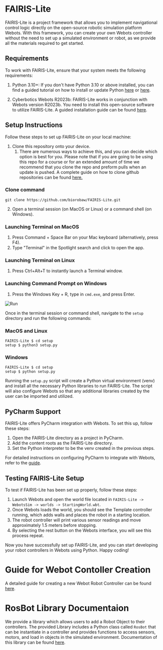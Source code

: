 # FAIRIS-Lite

FAIRIS-Lite is a project framework that allows you to implement navigational control logic directly on the open-source robotic simulation platform Webots. With this framework, you can create your own Webots controller without the need to set up a simulated environment or robot, as we provide all the materials required to get started.

## Requirements

To work with FAIRIS-Lite, ensure that your system meets the following requirements:

1. Python 3.10+: If you don't have Python 3.10 or above installed, you can find a guided tutorial on how to install or 
   update Python [here](https://realpython.com/installing-python/) or [here](https://www.pythoncentral.io/how-to-update-python/).

2. Cyberbotics Webots R2023b: FAIRIS-Lite works in conjunction with Webots version R2023b. You need to install this open-source software to utilize FAIRIS-Lite. A guided installation guide can be found [here](https://cyberbotics.com/doc/guide/installation-procedure).

## Setup Instructions

Follow these steps to set up FAIRIS-Lite on your local machine:

1. Clone this repository onto your device. 
   1. There are numerous ways to achieve this, and you can decide which option is best for you. Please note that if 
      you are going to be using this repo for a course or for an extended amount of time we recommend that you clone 
      the repo and preform pulls when an update is pushed. A complete guide on how to clone github repositories can 
      be found [here.](https://docs.github.com/en/repositories/creating-and-managing-repositories/cloning-a-repository)
### Clone command
   ```git clone https://github.com/biorobaw/FAIRIS-Lite.git```

2. Open a terminal session (on MacOS or Linux) or a command shell (on Windows).

### Launching Terminal on MacOS

1. Press Command + Space Bar on your Mac keyboard (alternatively, press F4).
2. Type "Terminal" in the Spotlight search and click to open the app.

### Launching Terminal on Linux

1. Press Ctrl+Alt+T to instantly launch a Terminal window.

### Launching Command Prompt on Windows

1. Press the Windows Key + R, type in `cmd.exe`, and press Enter.

![Run](https://www.majorgeeks.com/content/file/4355_ways%20to%20open%20the%20command%20prompt%20in%20windows%2011%201.jpg)

Once in the terminal session or command shell, navigate to the `setup` directory and run the following commands:

### MacOS and Linux
```shell
FAIRIS-Lite $ cd setup
setup $ python3 setup.py
```

### Windows
```shell
FAIRIS-Lite $ cd setup
setup $ python setup.py
```

Running the `setup.py` script will create a Python virtual environment (venv) and install all the necessary Python libraries to run FAIRIS-Lite. The script will also configure Webots so that any additional libraries created by the user can be imported and utilized.

## PyCharm Support

FAIRIS-Lite offers PyCharm integration with Webots. To set this up, follow these steps:

1. Open the FAIRIS-Lite directory as a project in PyCharm.
2. Add the content roots as the FAIRIS-Lite directory.
3. Set the Python interpreter to be the venv created in the previous steps.

For detailed instructions on configuring PyCharm to integrate with Webots, refer to the [guide](https://cyberbotics.com/doc/guide/using-your-ide#pycharm).

## Testing FAIRIS-Lite Setup

To test if FAIRIS-Lite has been set up properly, follow these steps:

1. Launch Webots and open the world file located in `FAIRIS-Lite -> WebotsSim -> worlds -> StartingWorld.wbt`.
2. Once Webots loads the world, you should see the Template controller running, which adds walls and places the robot 
   in a starting location.
3. The robot controller will print various sensor readings and move approximately 1.5 meters before stopping.
4. By selecting the rest button on the Webots interface, you will see this process repeat.

Now you have successfully set up FAIRIS-Lite, and you can start developing your robot controllers in Webots using Python. Happy coding!

# Guide for Webot Contoller Creation

A detailed guide for creating a new Webot Robot Controller can be found [here](WebotsSim/controllers/README.md).

# RosBot Library Documentaion

We provide a library which allows users to add a Robot Object to their controllers. The provided Library includes a 
Python class called ```RosBot``` that can be instantiate in a controller and provides functions to access sensors, 
motors, and load in objects in the simulated environment. Documentation of this library can be found [here](WebotsSim/libraries/README.md).
